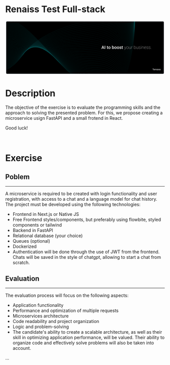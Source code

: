 # Renaiss Test Full-stack

![](res/banner.png)
# Description

The objective of the exercise is to evaluate the programming skills and the approach to solving the presented problem. For this, we propose creating a microservice usign FastAPI and a small frotend in React.

Good luck! 

<br>

# Exercise


## Poblem
---
A microservice is required to be created with login functionality and user registration, with access to a chat and a language model for chat history. The project must be developed using the following technologies:

- Frontend in Next.js or Native JS
- Free Frontend styles/components, but preferably using flowbite, styled components or tailwind
- Backend in FastAPI
- Relational database (your choice)
- Queues (optional)
- Dockerized
- Authentication will be done through the use of JWT from the frontend. Chats will be saved in the style of chatgpt, allowing to start a chat from scratch.

## Evaluation
----
The evaluation process will focus on the following aspects:

- Application functionality
- Performance and optimization of multiple requests
- Microservices architecture
- Code readability and project organization
- Logic and problem-solving
- The candidate's ability to create a scalable architecture, as well as their skill in optimizing application performance, will be valued. Their ability to organize code and effectively solve problems will also be taken into account.

...

